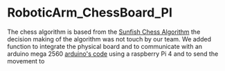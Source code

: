 # RoboticArm_ChessBoard_PI
The chess algorithm is based from the [Sunfish Chess Algorithm](https://github.com/ClanDesDindesLibres2/RoboticArm_ChessBoard_PI/tree/main/sunfish-master#introduction) the decision making of the algorithm was not touch by our team. We added function to integrate the physical board and to communicate with an arduino mega 2560 [arduino's code](https://github.com/ClanDesDindesLibres2/ChessBoard_Arduino) using a raspberry Pi 4 and to send the movement to  
